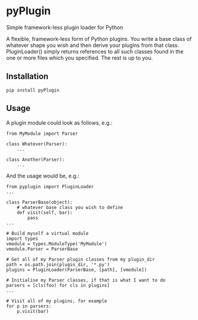 # pyPlugin
Simple framework-less plugin loader for Python

A flexible, framework-less form of Python plugins. You write a base class
of whatever shape you wish and then derive your plugins from that class.
PluginLoader() simply returns references to all such classes found in the
one or more files which you specified. The rest is up to you.

## Installation

    pip install pyPlugin

## Usage

A plugin module could look as follows, e.g.:

    from MyModule import Parser

    class Whatever(Parser):
        ...

    class Another(Parser):
        ...

And the usage would be, e.g.:

    from pyplugin import PluginLoader
    ...

    class ParserBase(object):
        # whatever base class you wish to define
        def visit(self, bar):
            pass
    ...

    # Build myself a virtual module
    import types
    vmodule = types.ModuleType('MyModule')
    vmodule.Parser = ParserBase

    # Get all of my Parser plugin classes from my plugin_dir
    path = os.path.join(plugin_dir, '*.py')
    plugins = PluginLoader(ParserBase, [path], [vmodule])

    # Initialise my Parser classes, if that is what I want to do
    parsers = [cls(foo) for cls in plugins]
    ...

    # Visit all of my plugins, for example
    for p in parsers:
        p.visit(bar)
